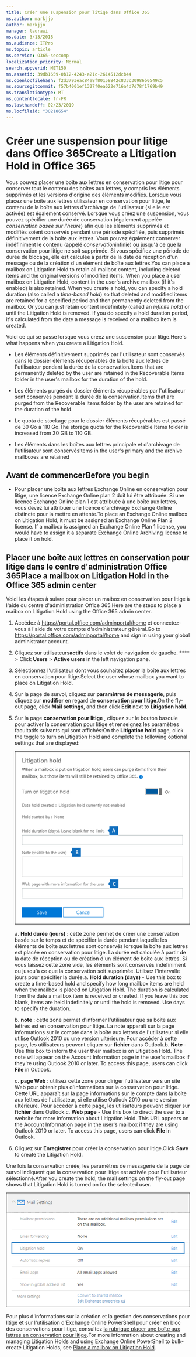```yaml
---
title: Créer une suspension pour litige dans Office 365
ms.author: markjjo
author: markjjo
manager: laurawi
ms.date: 3/13/2018
ms.audience: ITPro
ms.topic: article
ms.service: O365-seccomp
localization_priority: Normal
search.appverid: MET150
ms.assetid: 39db1659-0b12-4243-a21c-2614512dcb44
ms.openlocfilehash: f2d3793eac84e8f80158842c833c30986b0549c5
ms.sourcegitcommit: f57b4001ef1327f0ea622e716a4d7d78f1769b49
ms.translationtype: MT
ms.contentlocale: fr-FR
ms.lasthandoff: 02/23/2019
ms.locfileid: "30218654"
---
```

# <a name="create-a-litigation-hold-in-office-365"></a><span data-ttu-id="1f0d3-102">Créer une suspension pour litige dans Office 365</span><span class="sxs-lookup"><span data-stu-id="1f0d3-102">Create a Litigation Hold in Office 365</span></span>

<span data-ttu-id="1f0d3-p101">Vous pouvez placer une boîte aux lettres en conservation pour litige pour conserver tout le contenu des boîtes aux lettres, y compris les éléments supprimés et les versions d'origine des éléments modifiés. Lorsque vous placez une boîte aux lettres utilisateur en conservation pour litige, le contenu de la boîte aux lettres d'archivage de l'utilisateur (si elle est activée) est également conservé. Lorsque vous créez une suspension, vous pouvez spécifier une durée de conservation (également appelée *conservation basée sur l'heure*) afin que les éléments supprimés et modifiés soient conservés pendant une période spécifiée, puis supprimés définitivement de la boîte aux lettres. Vous pouvez également conserver indéfiniment le contenu (appelé *conservation*infinie) ou jusqu'à ce que la conservation pour litige ne soit supprimée. Si vous spécifiez une période de durée de blocage, elle est calculée à partir de la date de réception d'un message ou de la création d'un élément de boîte aux lettres.</span><span class="sxs-lookup"><span data-stu-id="1f0d3-p101">You can place a mailbox on Litigation Hold to retain all mailbox content, including deleted items and the original versions of modified items. When you place a user mailbox on Litigation Hold, content in the user's archive mailbox (if it's enabled) is also retained. When you create a hold, you can specify a hold duration (also called a *time-based hold*) so that deleted and modified items are retained for a specified period and then permanently deleted from the mailbox. Or you can just retain content indefinitely (called an *infinite hold*) or until the Litigation Hold is removed. If you do specify a hold duration period, it's calculated from the date a message is received or a mailbox item is created.</span></span> 
  
<span data-ttu-id="1f0d3-108">Voici ce qui se passe lorsque vous créez une suspension pour litige.</span><span class="sxs-lookup"><span data-stu-id="1f0d3-108">Here's what happens when you create a Litigation Hold.</span></span>
  
- <span data-ttu-id="1f0d3-109">Les éléments définitivement supprimés par l'utilisateur sont conservés dans le dossier éléments récupérables de la boîte aux lettres de l'utilisateur pendant la durée de la conservation.</span><span class="sxs-lookup"><span data-stu-id="1f0d3-109">Items that are permanently deleted by the user are retained in the Recoverable Items folder in the user's mailbox for the duration of the hold.</span></span>
    
- <span data-ttu-id="1f0d3-110">Les éléments purgés du dossier éléments récupérables par l'utilisateur sont conservés pendant la durée de la conservation.</span><span class="sxs-lookup"><span data-stu-id="1f0d3-110">Items that are purged from the Recoverable Items folder by the user are retained for the duration of the hold.</span></span>
    
- <span data-ttu-id="1f0d3-111">Le quota de stockage pour le dossier éléments récupérables est passé de 30 Go à 110 Go.</span><span class="sxs-lookup"><span data-stu-id="1f0d3-111">The storage quota for the Recoverable Items folder is increased from 30 GB to 110 GB.</span></span>
    
- <span data-ttu-id="1f0d3-112">Les éléments dans les boîtes aux lettres principale et d'archivage de l'utilisateur sont conservés</span><span class="sxs-lookup"><span data-stu-id="1f0d3-112">Items in the user's primary and the archive mailboxes are retained</span></span>
    
## <a name="before-you-begin"></a><span data-ttu-id="1f0d3-113">Avant de commencer</span><span class="sxs-lookup"><span data-stu-id="1f0d3-113">Before you begin</span></span>

- <span data-ttu-id="1f0d3-p102">Pour placer une boîte aux lettres Exchange Online en conservation pour litige, une licence Exchange Online plan 2 doit lui être attribuée. Si une licence Exchange Online plan 1 est attribuée à une boîte aux lettres, vous devez lui attribuer une licence d'archivage Exchange Online distincte pour la mettre en attente.</span><span class="sxs-lookup"><span data-stu-id="1f0d3-p102">To place an Exchange Online mailbox on Litigation Hold, it must be assigned an Exchange Online Plan 2 license. If a mailbox is assigned an Exchange Online Plan 1 license, you would have to assign it a separate Exchange Online Archiving license to place it on hold.</span></span>
    

## <a name="place-a-mailbox-on-litigation-hold-in-the-office-365-admin-center"></a><span data-ttu-id="1f0d3-116">Placer une boîte aux lettres en conservation pour litige dans le centre d'administration Office 365</span><span class="sxs-lookup"><span data-stu-id="1f0d3-116">Place a mailbox on Litigation Hold in the Office 365 admin center</span></span>

<span data-ttu-id="1f0d3-117">Voici les étapes à suivre pour placer un maibox en conservation pour litige à l'aide du centre d'administration Office 365.</span><span class="sxs-lookup"><span data-stu-id="1f0d3-117">Here are the steps to place a maibox on Litigation Hold using the Office 365 admin center.</span></span>

1. <span data-ttu-id="1f0d3-118">Accédez à https://portal.office.com/adminportal/home et connectez-vous à l'aide de votre compte d'administrateur général.</span><span class="sxs-lookup"><span data-stu-id="1f0d3-118">Go to https://portal.office.com/adminportal/home and sign in using your global administrator account.</span></span>
2. <span data-ttu-id="1f0d3-119">Cliquez sur utilisateurs**actifs** dans le volet de navigation de gauche. \*\*\*\* > </span><span class="sxs-lookup"><span data-stu-id="1f0d3-119">Click **Users** > **Active users** in the left navigation pane.</span></span>
3. <span data-ttu-id="1f0d3-120">Sélectionnez l'utilisateur dont vous souhaitez placer la boîte aux lettres en conservation pour litige.</span><span class="sxs-lookup"><span data-stu-id="1f0d3-120">Select the user whose mailbox you want to place on Litigation Hold.</span></span>
4. <span data-ttu-id="1f0d3-121">Sur la page de survol, cliquez sur **paramètres de messagerie**, puis cliquez sur **modifier** en regard de **conservation pour litige**.</span><span class="sxs-lookup"><span data-stu-id="1f0d3-121">On the fly-out page, click **Mail settings**, and then click **Edit** next to **Litigation hold**.</span></span>
5. <span data-ttu-id="1f0d3-122">Sur la page **conservation pour litige** , cliquez sur le bouton bascule pour activer la conservation pour litige et renseignez les paramètres facultatifs suivants qui sont affichés:</span><span class="sxs-lookup"><span data-stu-id="1f0d3-122">On the **Litigation hold** page, click the toggle to turn on Litigation Hold and complete the following optional settings that are displayed:</span></span>
 
    ![O365_LitigationHold1. png](media/O365-LitigationHold1.png)

    <span data-ttu-id="1f0d3-p103">a. **Hold durée (jours)** : cette zone permet de créer une conservation basée sur le temps et de spécifier la durée pendant laquelle les éléments de boîte aux lettres sont conservés lorsque la boîte aux lettres est placée en conservation pour litige. La durée est calculée à partir de la date de réception ou de création d'un élément de boîte aux lettres. Si vous laissez cette zone vide, les éléments sont conservés indéfiniment ou jusqu'à ce que la conservation soit supprimée. Utilisez l'intervalle jours pour spécifier la durée.</span><span class="sxs-lookup"><span data-stu-id="1f0d3-p103">a. **Hold duration (days)** - Use this box to create a time-based hold and specify how long mailbox items are held when the mailbox is placed on Litigation Hold. The duration is calculated from the date a mailbox item is received or created. If you leave this box blank, items are held indefinitely or until the hold is removed. Use days to specify the duration.</span></span>
    
    <span data-ttu-id="1f0d3-p104">b. **note** : cette zone permet d'informer l'utilisateur que sa boîte aux lettres est en conservation pour litige. La note apparaît sur la page informations sur le compte dans la boîte aux lettres de l'utilisateur si elle utilise Outlook 2010 ou une version ultérieure. Pour accéder à cette page, les utilisateurs peuvent cliquer sur **fichier** dans Outlook.</span><span class="sxs-lookup"><span data-stu-id="1f0d3-p104">b. **Note** - Use this box to inform the user their mailbox is on Litigation Hold. The note will appear on the Account Information page in the user's mailbox if they're using Outlook 2010 or later. To access this page, users can click **File** in Outlook.</span></span>
     
    <span data-ttu-id="1f0d3-p105">c. **page Web** : utilisez cette zone pour diriger l'utilisateur vers un site Web pour obtenir plus d'informations sur la conservation pour litige. Cette URL apparaît sur la page informations sur le compte dans la boîte aux lettres de l'utilisateur, si elle utilise Outlook 2010 ou une version ultérieure. Pour accéder à cette page, les utilisateurs peuvent cliquer sur **fichier** dans Outlook.</span><span class="sxs-lookup"><span data-stu-id="1f0d3-p105">c. **Web page** - Use this box to direct the user to a website for more information about Litigation Hold. This URL appears on the Account Information page in the user's mailbox if they are using Outlook 2010 or later. To access this page, users can click **File** in Outlook.</span></span>
 
6. <span data-ttu-id="1f0d3-137">Cliquez sur **Enregistrer** pour créer la conservation pour litige.</span><span class="sxs-lookup"><span data-stu-id="1f0d3-137">Click **Save** to create the Litigation Hold.</span></span>

<span data-ttu-id="1f0d3-138">Une fois la conservation créée, les paramètres de messagerie de la page de survol indiquent que la conservation pour litige est activée pour l'utilisateur sélectionné.</span><span class="sxs-lookup"><span data-stu-id="1f0d3-138">After you create the hold, the mail settings on the fly-out page shows that Litigation Hold is turned on for the selected user.</span></span>

![O365_LitigationHold2. png](media/O365-LitigationHold2.png)

<span data-ttu-id="1f0d3-140">Pour plus d'informations sur la création et la gestion des conservations pour litige et sur l'utilisation d'Exchange Online PowerShell pour créer en bloc des conservations pour litige, consultez [la rubrique placer une boîte aux lettres en conservation pour litige](https://docs.microsoft.com/office365/SecurityCompliance/place-a-mailbox-on-litigation-hold).</span><span class="sxs-lookup"><span data-stu-id="1f0d3-140">For more information about creating and managing Litigation Holds and using Exchange Online PowerShell to bulk-create Litigation Holds, see [Place a mailbox on Litigation Hold](https://docs.microsoft.com/office365/SecurityCompliance/place-a-mailbox-on-litigation-hold).</span></span>
